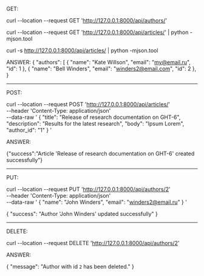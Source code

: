 GET:

curl --location --request GET 'http://127.0.0.1:8000/api/authors/'

curl --location --request GET 'http://127.0.0.1:8000/api/articles/' | python -mjson.tool

curl -s http://127.0.0.1:8000/api/articles/ | python -mjson.tool

ANSWER:
{
    "authors": [
        {
            "name": "Kate Willson",
            "email": "my@email.ru",
            "id": 1
        },
        {
            "name": "Bell Winders",
            "email": "winders2@email.com",
            "id": 2
        },
 }
 

-------------------

POST:

curl --location --request POST 'http://127.0.0.1:8000/api/articles/' \
--header 'Content-Type: application/json' \
--data-raw 
'
{
    "title": "Release of research documentation on GHT-6",
    "description": "Results for the latest research",
    "body": "Ipsum Lorem",
    "author_id": "1"
}
'


ANSWER:

{"success":"Article 'Release of research documentation on GHT-6' created successfully"}

-------------------

PUT:

curl --location --request PUT 'http://127.0.0.1:8000/api/authors/2' \
--header 'Content-Type: application/json' \
--data-raw 
' 
        {
            "name": "John Winders",
            "email": "winders2@email.ru"
        }
'


{
    "success": "Author 'John Winders' updated successfully"
}

-------------------

DELETE:


curl --location --request DELETE 'http://127.0.0.1:8000/api/authors/2' 

ANSWER:

{
    "message": "Author with id `2` has been deleted."
}